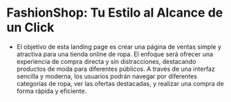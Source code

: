 # FashionShop: Tu Estilo al Alcance de un Click

- El objetivo de esta landing page es crear una página de ventas simple y atractiva para una tienda online de ropa. El enfoque será ofrecer una experiencia de compra directa y sin distracciones, destacando productos de moda para diferentes públicos. A través de una interfaz sencilla y moderna, los usuarios podrán navegar por diferentes categorías de ropa, ver las ofertas destacadas, y realizar una compra de forma rápida y eficiente.
